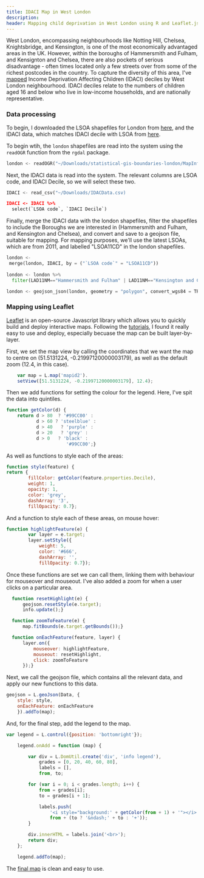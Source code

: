 ```yaml
---
title: IDACI Map in West London
description: 
header: Mapping child deprivation in West London using R and Leaflet.js
---
```


West London, encompassing neighbourhoods like Notting Hill, Chelsea, Knightsbridge, and Kensington, is one of the most economically advantaged areas in the UK. However, within the boroughs of Hammersmith and Fulham, and Kensignton and Chelsea, there are also pockets of serious disadvantage - often times located only a few streets over from some of the richest postcodes in the country. To capture the diversity of this area, I've [mapped](http://bl.ocks.org/bsuthersan/cebdec7bcd4ecc606bcd849ff0f31b24) Income Deprivation Affecting Children (IDACI) deciles by West London neighbourhood. IDACI deciles relate to the numbers of children aged 16 and below who live in low-income households, and are nationally representative.

### Data processing

To begin, I downloaded the LSOA shapefiles for London from [here](https://data.london.gov.uk/dataset/statistical-gis-boundary-files-london), and the IDACI data, which matches IDACI decile with LSOA from [here](http://imd-by-postcode.opendatacommunities.org/).

To begin wtih, the `london` shapefiles are read into the system using the `readOGR` function from the `rgdal` package. 

```python
london <- readOGR("~/Downloads/statistical-gis-boundaries-london/MapInfo", layer = "LSOA_2011_London_gen_MHW", stringsAsFactors = FALSE)
```
Next, the IDACI data is read into the system. The relevant columns are LSOA code, and IDACI Decile, so we will select these two.

```python
IDACI <- read_csv("~/Downloads/IDACData.csv)

IDACI <- IDACI %>%
  select(`LSOA code`, `IDACI Decile`)
```

Finally, merge the IDACI data with the london shapefiles, filter the shapefiles to include the Boroughs we are interested in (Hammersmith and Fulham, and Kensington and Chelsea), and convert and save to a geojson file, suitable for mapping. For mapping purposes, we'll use the latest LSOAs, which are from 2011, and labelled "LSOA11CD" in the london shapefiles.

```python
london <-
 merge(london, IDACI, by = ("`LSOA code`" = "LSOA11CD"))
 
london <- london %>%
  filter(LAD11NM=="Hammersmith and Fulham" | LAD11NM=="Kensington and Chelsea"

london <- geojson_json(london, geometry = "polygon", convert_wgs84 = TRUE)
```

### Mapping using Leaflet

[Leaflet](https://leafletjs.com/) is an open-source Javascript library which allows you to quickly build and deploy interactive maps. Following the [tutorials](https://leafletjs.com/examples.html), I found it really easy to use and deploy, especially becuase the map can be built layer-by-layer. 

First, we set the map view by calling the coordinates that we want the map to centre on (51.5131224, -0.21997120000003179), as well as the default zoom (12.4, in this case).

```javascript
    var map = L.map('mapid2').
    setView([51.5131224, -0.21997120000003179], 12.4);
```
Then we add functions for setting the colour for the legend. Here, I've spit the data into quintiles. 

```javascript
function getColor(d) {
    return d > 80  ? '#99CC00' :
           d > 60 ? 'steelblue' :
           d > 40   ? 'purple' :
           d > 20   ? 'grey' :
           d > 0   ? 'black' :
                      '#99CC00';}
```
As well as functions to style each of the areas:

```javascript
function style(feature) {
return {
        fillColor: getColor(feature.properties.Decile),
        weight: 1,
        opacity: 1,
        color: 'grey',
        dashArray: '3',
        fillOpacity: 0.7};
```

And a function to style each of these areas, on mouse hover:


```javascript
function highlightFeature(e) {
		var layer = e.target;
		layer.setStyle({
			weight: 5,
			color: '#666',
			dashArray: '',
			fillOpacity: 0.7});
  ```
  
Once these functions are set we can call them, linking them with behaviour for mouseover and mouseout. I've also added a zoom for when a user clicks on a particular area.
  
  ```javascript
  	function resetHighlight(e) {
		geojson.resetStyle(e.target);
		info.update();}

	function zoomToFeature(e) {
		map.fitBounds(e.target.getBounds());}

	function onEachFeature(feature, layer) {
		layer.on({
			mouseover: highlightFeature,
			mouseout: resetHighlight,
			click: zoomToFeature
		});}
  ```

Next, we call the geojson file, which contains all the relevant data, and apply our new functions to this data.

```javascript
geojson = L.geoJson(Data, {
	style: style,
	onEachFeature: onEachFeature
	}).addTo(map);
```

And, for the final step, add the legend to the map.

```javascript
var legend = L.control({position: 'bottomright'});

	legend.onAdd = function (map) {

		var div = L.DomUtil.create('div', 'info legend'),
			grades = [0, 20, 40, 60, 80],
			labels = [],
			from, to;

		for (var i = 0; i < grades.length; i++) {
			from = grades[i];
			to = grades[i + 1];

			labels.push(
				'<i style="background:' + getColor(from + 1) + '"></i> ' +
				from + (to ? '&ndash;' + to : '+'));
		}

		div.innerHTML = labels.join('<br>');
		return div;
	};

	legend.addTo(map);
```
The [final map](http://bl.ocks.org/bsuthersan/cebdec7bcd4ecc606bcd849ff0f31b24) is clean and easy to use.
